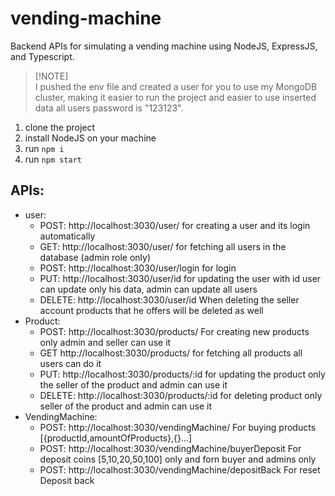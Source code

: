 # vending-machine

Backend APIs for simulating a vending machine using NodeJS, ExpressJS, and Typescript.<br />
> [!NOTE]   <br/>
>I pushed the env file and created a user for you to use my MongoDB cluster, making it easier to run the project and easier to use inserted data all users password is "123123". <br />
1. clone the project <br />
2. install NodeJS on your machine<br />
3. run `npm i` <br />
4. run  `npm start`<br />

## APIs: 
- user:
    - POST:   http://localhost:3030/user/          for creating a user and its login automatically<br />
    - GET:   http://localhost:3030/user/           for fetching all users in the database (admin role only)<br />
    - POST:   http://localhost:3030/user/login    for login<br />
    - PUT:   http://localhost:3030/user/id         for updating the user with id user can update only his data, admin can update all users<br />
    - DELETE: http://localhost:3030/user/id        When deleting the seller account products that he offers will  be deleted as well<br />
- Product:
    - POST:    http://localhost:3030/products/     For creating new products only admin and seller can use it<br />
    - GET      http://localhost:3030/products/      for  fetching all products all users can do it <br />
    - PUT:     http://localhost:3030/products/:id  for updating the product only the seller of the product and admin can use it  <br />
    - DELETE:  http://localhost:3030/products/:id  for deleting product only seller of the product and admin can use it <br />
- VendingMachine:
    - POST: http://localhost:3030/vendingMachine/  For buying products [{productId,amountOfProducts},{}...]
    - POST: http://localhost:3030/vendingMachine/buyerDeposit For deposit coins [5,10,20,50,100] only and forn buyer and admins only
    - POST: http://localhost:3030/vendingMachine/depositBack  For reset Deposit back



